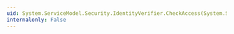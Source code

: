 ```yaml
---
uid: System.ServiceModel.Security.IdentityVerifier.CheckAccess(System.ServiceModel.EndpointIdentity,System.IdentityModel.Policy.AuthorizationContext)
internalonly: False
---
```

